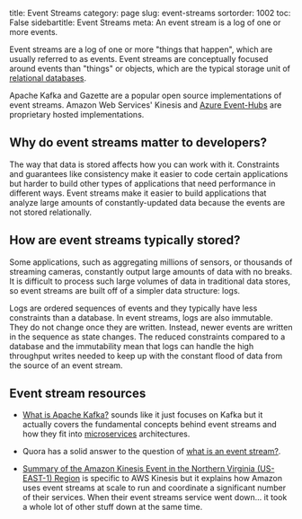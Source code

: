 title: Event Streams
category: page
slug: event-streams
sortorder: 1002
toc: False
sidebartitle: Event Streams
meta: An event stream is a log of one or more events.


Event streams are a log of one or more "things that happen", which are
usually referred to as events. Event streams are 
conceptually focused around events than "things" or objects, which are 
the typical storage unit of [relational databases](/databases.html).

Apache Kafka and Gazette are a popular open source implementations of event 
streams. Amazon Web Services' Kinesis and 
[Azure Event-Hubs](https://azure.microsoft.com/en-us/services/event-hubs/)
are proprietary hosted implementations.


## Why do event streams matter to developers?
The way that data is stored affects how you can work with it. Constraints
and guarantees like consistency make it easier to code certain applications
but harder to build other types of applications that need performance in
different ways. Event streams make it easier to build applications that
analyze large amounts of constantly-updated data because the events are
not stored relationally.


## How are event streams typically stored?
Some applications, such as aggregating millions of sensors, or thousands
of streaming cameras, constantly output large amounts of data with no breaks. 
It is difficult to process such large volumes of data in traditional data 
stores, so event streams are built off of a simpler data structure: logs. 

Logs are ordered sequences of events and they typically have less constraints
than a database. In event streams, logs are also immutable. They do not change
once they are written. Instead, newer events are written in the sequence as
state changes. The reduced constraints compared to a database and the
immutability mean that logs can handle the high throughput writes needed to
keep up with the constant flood of data from the source of an event stream.


## Event stream resources
* [What is Apache Kafka?](https://www.youtube.com/watch?v=FKgi3n-FyNU) sounds
  like it just focuses on Kafka but it actually covers the fundamental 
  concepts behind event streams and how they fit into 
  [microservices](/microservices.html) architectures.

* Quora has a solid answer to the question of 
  [what is an event stream?](https://www.quora.com/What-is-an-event-stream).

* [Summary of the Amazon Kinesis Event in the Northern Virginia (US-EAST-1) Region](https://aws.amazon.com/message/11201/)
  is specific to AWS Kinesis but it explains how Amazon uses event
  streams at scale to run and coordinate a significant number of their 
  services. When their event streams service went down... it took a
  whole lot of other stuff down at the same time.
